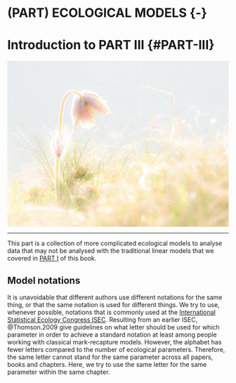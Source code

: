 # (PART) ECOLOGICAL MODELS {-}

# Introduction to PART III {#PART-III}
<a href="" target="_blank"><img src="images/part_IIII.jpg" style="display: block; margin: auto;" /></a>

------

This part is a collection of more complicated ecological models to analyse data that may not be analysed with the traditional linear models that we covered in [PART I](#PART-I) of this book. 

## Model notations
It is unavoidable that different authors use different notations for the same thing, or that the same notation is used for different things. We try to use, whenever possible, notations that is commonly used at the [International Statistical Ecology Congress ISEC](www.isec2018.org/home). Resulting from an earlier ISEC, @Thomson.2009 give guidelines on what letter should be used for which parameter in order to achieve a standard notation at least among people working with classical mark-recapture models. However, the alphabet has fewer letters compared to the number of ecological parameters. Therefore, the same letter cannot stand for the same parameter across all papers, books and chapters. Here, we try to use the same letter for the same parameter within the same chapter. 



